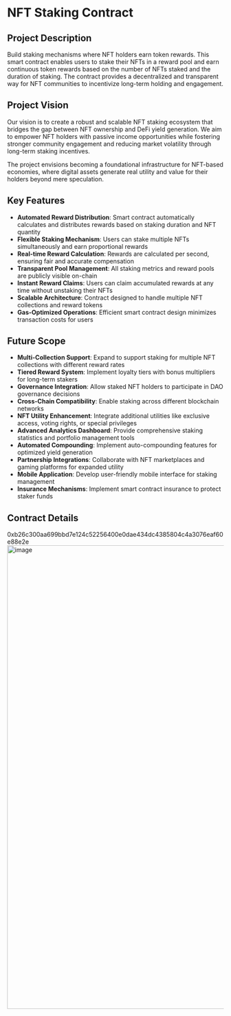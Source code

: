 # NFT Staking Contract

## Project Description

Build staking mechanisms where NFT holders earn token rewards. This smart contract enables users to stake their NFTs in a reward pool and earn continuous token rewards based on the number of NFTs staked and the duration of staking. The contract provides a decentralized and transparent way for NFT communities to incentivize long-term holding and engagement.

## Project Vision

Our vision is to create a robust and scalable NFT staking ecosystem that bridges the gap between NFT ownership and DeFi yield generation. We aim to empower NFT holders with passive income opportunities while fostering stronger community engagement and reducing market volatility through long-term staking incentives.

The project envisions becoming a foundational infrastructure for NFT-based economies, where digital assets generate real utility and value for their holders beyond mere speculation.

## Key Features

- **Automated Reward Distribution**: Smart contract automatically calculates and distributes rewards based on staking duration and NFT quantity
- **Flexible Staking Mechanism**: Users can stake multiple NFTs simultaneously and earn proportional rewards
- **Real-time Reward Calculation**: Rewards are calculated per second, ensuring fair and accurate compensation
- **Transparent Pool Management**: All staking metrics and reward pools are publicly visible on-chain
- **Instant Reward Claims**: Users can claim accumulated rewards at any time without unstaking their NFTs
- **Scalable Architecture**: Contract designed to handle multiple NFT collections and reward tokens
- **Gas-Optimized Operations**: Efficient smart contract design minimizes transaction costs for users

## Future Scope

- **Multi-Collection Support**: Expand to support staking for multiple NFT collections with different reward rates
- **Tiered Reward System**: Implement loyalty tiers with bonus multipliers for long-term stakers
- **Governance Integration**: Allow staked NFT holders to participate in DAO governance decisions
- **Cross-Chain Compatibility**: Enable staking across different blockchain networks
- **NFT Utility Enhancement**: Integrate additional utilities like exclusive access, voting rights, or special privileges
- **Advanced Analytics Dashboard**: Provide comprehensive staking statistics and portfolio management tools
- **Automated Compounding**: Implement auto-compounding features for optimized yield generation
- **Partnership Integrations**: Collaborate with NFT marketplaces and gaming platforms for expanded utility
- **Mobile Application**: Develop user-friendly mobile interface for staking management
- **Insurance Mechanisms**: Implement smart contract insurance to protect staker funds

## Contract Details


0xb26c300aa699bbd7e124c52256400e0dae434dc4385804c4a3076eaf60e88e2e
<img width="1919" height="1079" alt="image" src="https://github.com/user-attachments/assets/a1934c79-6113-4ab6-8e46-9a1dc9f30ba7" />
